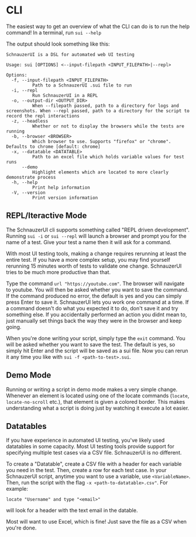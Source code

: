 # CLI

The easiest way to get an overview of what the CLI can do is to run the help command! In a terminal,
run `sui --help`

The output should look something like this:

```
SchnauzerUI is a DSL for automated web UI testing

Usage: sui [OPTIONS] <--input-filepath <INPUT_FILEPATH>|--repl>

Options:
  -f, --input-filepath <INPUT_FILEPATH>
          Path to a SchnauzerUI .sui file to run
  -i, --repl
          Run SchnauzerUI in a REPL
  -o, --output-dir <OUTPUT_DIR>
          When --filepath passed, path to a directory for logs and screenshots. When --repl passed, path to a directory for the script to record the repl interactions
  -z, --headless
          Whether or not to display the browsers while the tests are running
  -b, --browser <BROWSER>
          Which browser to use. Supports "firefox" or "chrome". Defaults to chrome [default: chrome]
  -x, --datatable <DATATABLE>
          Path to an excel file which holds variable values for test runs
      --demo
          Highlight elements which are located to more clearly demonstrate process
  -h, --help
          Print help information
  -V, --version
          Print version information

```

## REPL/Iteractive Mode

The SchnauzerUI cli supports something called "REPL driven development". Running `sui -i` or `sui --repl` will launch a browser and prompt you for the name of
a test. Give your test a name then it will ask for a command.

With most UI testing tools, making a change requires rerunning at least the entire test. If you have a more complex setup,
you may find yourself rerunning 15 minutes worth of tests to validate one change. SchnauzerUI tries to be much 
more productive than that.

Type the command `url "https://youtube.com"`. The browser will navigate to youtube. You will then be asked whether 
you want to save the command. If the command produced no error, the default is yes and you can simply press Enter to
save it. SchnauzerUI lets you work one command at a time. If a command doesn't do what you expected it to do, don't save it and try something else. If you accidentally performed an action you didnt mean to, just manually set things back the way they were in the browser and keep going. 

When you're done writing your script, simply type the `exit` command. You will be asked whether you want to save the test.
The default is yes, so simply hit Enter and the script will be saved as a sui file. Now you can rerun it any time you 
like with `sui -f <path-to-test>.sui`.

## Demo Mode

Running or writing a script in demo mode makes a very simple change. Whenever an element is located using one 
of the locate commands (`locate`, `locate-no-scroll` etc.), that element is given a colored border. 
This makes understanding what a script is doing just by watching it execute a lot easier. 

## Datatables

If you have experience in automated UI testing, you've likely used datatables in some capacity. Most UI
testing tools provide support for specifying multiple test cases via a CSV file. SchnauzerUI is no 
different. 

To create a "Datatable", create a CSV file with a header for each variable you need in the test.
Then, create a row for each test case. In your SchnauzerUI script, anytime you want to use a variable,
use `<VariableName>`. Then, run the script with the flag `-x <path-to-datatable>.csv"`. For example:
```
locate "Username" and type "<email>"
```
will look for a header with the text email in the datable.

Most will want to use Excel, which is fine! Just save the file as a CSV when you're done.